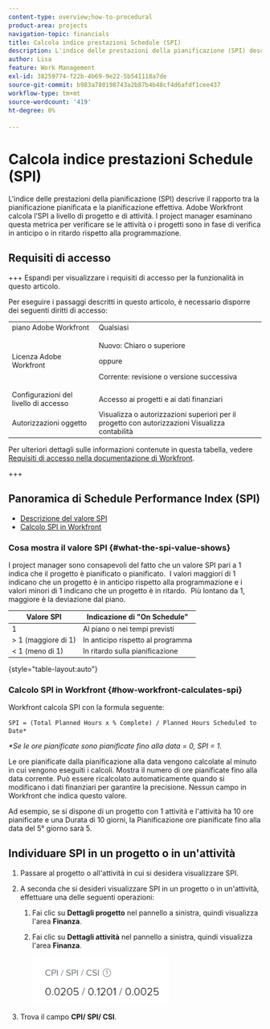 ```yaml
---
content-type: overview;how-to-procedural
product-area: projects
navigation-topic: financials
title: Calcola indice prestazioni Schedule (SPI)
description: L'indice delle prestazioni della pianificazione (SPI) descrive il rapporto tra la pianificazione pianificata e la pianificazione effettiva.
author: Lisa
feature: Work Management
exl-id: 38259774-f22b-4b69-9e22-5b541118a7de
source-git-commit: b983a780198743a2b87b4b48cf4d6afdf1cee437
workflow-type: tm+mt
source-wordcount: '419'
ht-degree: 0%

---
```


# Calcola indice prestazioni Schedule (SPI)

<!--
<p data-mc-conditions="QuicksilverOrClassic.Draft mode">(NOTE: Linked to the product. Do not change link.)</p>
-->

L&#39;indice delle prestazioni della pianificazione (SPI) descrive il rapporto tra la pianificazione pianificata e la pianificazione effettiva. Adobe Workfront calcola l’SPI a livello di progetto e di attività. I project manager esaminano questa metrica per verificare se le attività o i progetti sono in fase di verifica in anticipo o in ritardo rispetto alla programmazione.

## Requisiti di accesso

+++ Espandi per visualizzare i requisiti di accesso per la funzionalità in questo articolo.

Per eseguire i passaggi descritti in questo articolo, è necessario disporre dei seguenti diritti di accesso:

<table style="table-layout:auto"> 
 <col> 
 <col> 
 <tbody> 
  <tr> 
   <td role="rowheader">piano Adobe Workfront</td> 
   <td>Qualsiasi</td> 
  </tr> 
  <tr> 
   <td role="rowheader">Licenza Adobe Workfront</td> 
   <td>
   <p>Nuovo: Chiaro o superiore</p>
   <p>oppure</p>
   <p>Corrente: revisione o versione successiva</p></td>  
  </tr> 
  <tr> 
   <td role="rowheader">Configurazioni del livello di accesso</td> 
   <td>Accesso ai progetti e ai dati finanziari</td> 
  </tr> 
  <tr> 
   <td role="rowheader">Autorizzazioni oggetto</td> 
   <td>Visualizza o autorizzazioni superiori per il progetto con autorizzazioni Visualizza contabilità</td> 
  </tr> 
 </tbody> 
</table>

Per ulteriori dettagli sulle informazioni contenute in questa tabella, vedere [Requisiti di accesso nella documentazione di Workfront](/help/quicksilver/administration-and-setup/add-users/access-levels-and-object-permissions/access-level-requirements-in-documentation.md).

+++

## Panoramica di Schedule Performance Index (SPI)

* [Descrizione del valore SPI](#what-the-spi-value-shows)
* [Calcolo SPI in Workfront](#how-workfront-calculates-spi)

### Cosa mostra il valore SPI {#what-the-spi-value-shows}

I project manager sono consapevoli del fatto che un valore SPI pari a 1 indica che il progetto è pianificato o pianificato.  I valori maggiori di 1 indicano che un progetto è in anticipo rispetto alla programmazione e i valori minori di 1 indicano che un progetto è in ritardo.  Più lontano da 1, maggiore è la deviazione dal piano.

| **Valore SPI** | **Indicazione di &quot;On Schedule&quot;** |
|---|---|
| 1 | Al piano o nei tempi previsti |
| > 1 (maggiore di 1) | In anticipo rispetto al programma |
| &lt; 1 (meno di 1) | In ritardo sulla pianificazione |

{style="table-layout:auto"}

### Calcolo SPI in Workfront  {#how-workfront-calculates-spi}

Workfront calcola SPI con la formula seguente:

```
SPI = (Total Planned Hours x % Complete) / Planned Hours Scheduled to Date*
```

*&#42;Se le ore pianificate sono pianificate fino alla data = 0, SPI = 1*.

Le ore pianificate dalla pianificazione alla data vengono calcolate al minuto in cui vengono eseguiti i calcoli. Mostra il numero di ore pianificate fino alla data corrente. Può essere ricalcolato automaticamente quando si modificano i dati finanziari per garantire la precisione. Nessun campo in Workfront che indica questo valore.

Ad esempio, se si dispone di un progetto con 1 attività e l&#39;attività ha 10 ore pianificate e una Durata di 10 giorni, la Pianificazione ore pianificate fino alla data del 5° giorno sarà 5. 

## Individuare SPI in un progetto o in un&#39;attività

1. Passare al progetto o all&#39;attività in cui si desidera visualizzare SPI.
1. A seconda che si desideri visualizzare SPI in un progetto o in un&#39;attività, effettuare una delle seguenti operazioni:

   1. Fai clic su **Dettagli progetto** nel pannello a sinistra, quindi visualizza l&#39;area **Finanza**.

   1. Fai clic su **Dettagli attività** nel pannello a sinistra, quindi visualizza l&#39;area **Finanza**.

      ![SPI nel progetto](assets/spi-on-project-nwe.png)

1. Trova il campo **CPI/ SPI/ CSI**.
